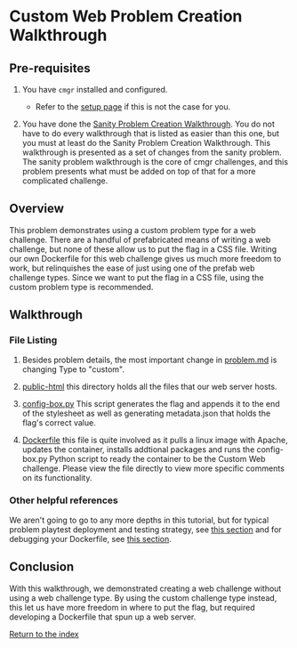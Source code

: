 # Custom Web Problem Creation Walkthrough

## Pre-requisites

1. You have `cmgr` installed and configured.
    - Refer to the [setup page](/setup-cmgr.md) if this is not the case for you.

2. You have done the [Sanity Problem Creation
   Walkthrough](/example-problems/sanity-static-flag/README.md). You do not have
   to do every walkthrough that is listed as easier than this one, but you must
   at least do the Sanity Problem Creation Walkthrough. This walkthrough is
   presented as a set of changes from the sanity problem. The sanity problem
   walkthrough is the core of cmgr challenges, and this problem presents what
   must be added on top of that for a more complicated challenge.

## Overview

This problem demonstrates using a custom problem type for a web challenge.
There are a handful of prefabricated means of writing a web challenge, but
none of these allow us to put the flag in a CSS file. Writing our own
Dockerfile for this web challenge gives us much more freedom to work, but
relinquishes the ease of just using one of the prefab web challenge types.
Since we want to put the flag in a CSS file, using the custom problem type is
recommended.

## Walkthrough

### File Listing

1. Besides problem details, the most important change in
   [problem.md](/example-problems/custom-web/problem.md) is changing Type to
   "custom".

2. [public-html](/example-problems/custom-web/public-html) this directory holds
   all the files that our web server hosts.

3. [config-box.py](/example-problems/custom-web/config-box.py) This script
   generates the flag and appends it to the end of the stylesheet as well as
   generating metadata.json that holds the flag's correct value.

4. [Dockerfile](/example-problems/custom-web/Dockerfile) this file is quite
   involved as it pulls a linux image with Apache, updates the container,
   installs addtional packages and runs the config-box.py Python script to
   ready the container to be the Custom Web challenge. Please view the file
   directly to view more specific comments on its functionality.

### Other helpful references

We aren't going to go to any more depths in this tutorial, but for typical
problem playtest deployment and testing strategy, see [this
section](/example-problems/sanity-static-flag#Deployment) and for debugging
your Dockerfile, see [this section](/example-problems/custom-ssh#debugging-your-dockerfile).

## Conclusion

With this walkthrough, we demonstrated creating a web challenge without using
a web challenge type. By using the custom challenge type instead, this let us
have more freedom in where to put the flag, but required developing a
Dockerfile that spun up a web server.

[Return to the index](/README.md#walkthroughs)
